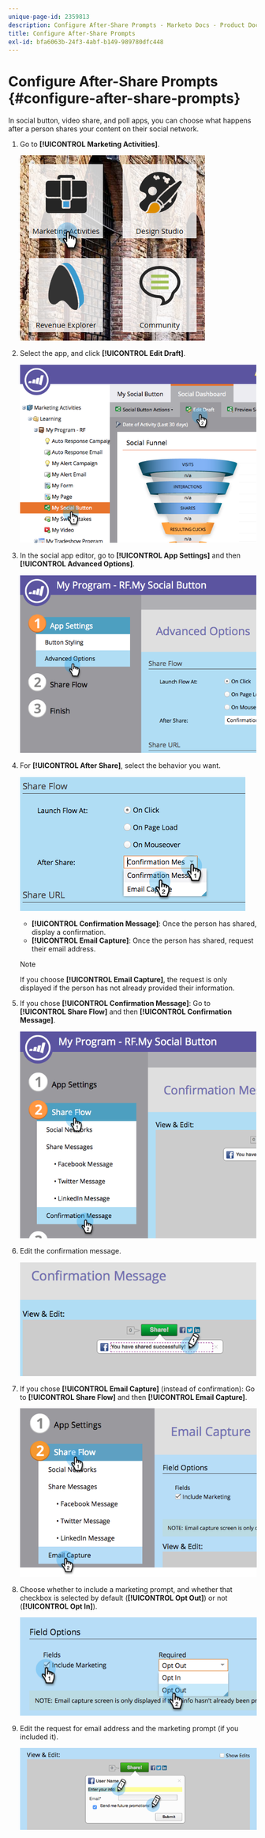 ```yaml
---
unique-page-id: 2359813
description: Configure After-Share Prompts - Marketo Docs - Product Documentation
title: Configure After-Share Prompts
exl-id: bfa6063b-24f3-4abf-b149-989780dfc448
---
```

# Configure After-Share Prompts {#configure-after-share-prompts}

In social button, video share, and poll apps, you can choose what happens after a person shares your content on their social network.

1. Go to **[!UICONTROL Marketing Activities]**.

   ![](assets/ma.png)

1. Select the app, and click **[!UICONTROL Edit Draft]**.

   ![](assets/image2015-4-21-12-3a1-3a11.png)

1. In the social app editor, go to **[!UICONTROL App Settings]** and then **[!UICONTROL Advanced Options]**.

   ![](assets/image2015-4-21-12-3a10-3a54.png)

1. For **[!UICONTROL After Share]**, select the behavior you want.

   ![](assets/image2015-4-21-12-3a18-3a32.png)

    * **[!UICONTROL Confirmation Message]**: Once the person has shared, display a confirmation.
    * **[!UICONTROL Email Capture]**: Once the person has shared, request their email address.

   >[!NOTE]
   >
   >If you choose **[!UICONTROL Email Capture]**, the request is only displayed if the person has not already provided their information.

1. If you chose **[!UICONTROL Confirmation Message]**: Go to **[!UICONTROL Share Flow]** and then **[!UICONTROL Confirmation Message]**.

   ![](assets/image2015-4-21-12-3a26-3a10.png)

1. Edit the confirmation message.

   ![](assets/image2015-4-21-12-3a31-3a41.png)

1. If you chose **[!UICONTROL Email Capture]** (instead of confirmation): Go to **[!UICONTROL Share Flow]** and then **[!UICONTROL Email Capture]**.

   ![](assets/image2015-4-21-12-3a46-3a15.png)

1. Choose whether to include a marketing prompt, and whether that checkbox is selected by default (**[!UICONTROL Opt Out]**) or not (**[!UICONTROL Opt In]**).

   ![](assets/image2015-4-21-12-3a48-3a51.png)

1. Edit the request for email address and the marketing prompt (if you included it).

   ![](assets/image2015-4-21-12-3a52-3a49.png)
